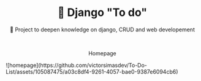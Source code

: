 <h1 align="center">
    🔗 Django "To do" 
</h1>
<p align="center">🚀 Project to deepen knowledge on django, CRUD and web developement</p>
</br>
    
<p align="center">Homepage</p>
![homepage](https://github.com/victorsimasdev/To-Do-List/assets/105087475/a03c8df4-9261-4057-bae0-9387e6094cb6)
